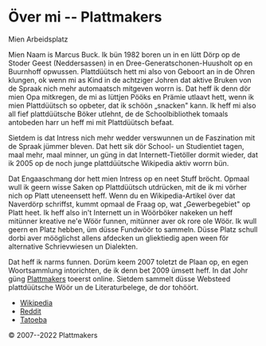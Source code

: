 # Över mi -- Plattmakers

Mien Arbeidsplatz

Mien Naam is Marcus Buck. Ik bün 1982 boren un in en lütt Dörp op de
Stoder Geest (Neddersassen) in en Dree-Generatschonen-Huusholt op en
Buurnhoff opwussen. Plattdüütsch hett mi also von Geboort an in de Ohren
klungen, ok wenn mi as Kind in de achtziger Johren dat aktive Bruken von
de Spraak nich mehr automaatsch mitgeven worrn is. Dat heff ik denn dör
mien Opa mitkregen, de mi as lüttjen Pööks en Prämie utlaavt hett, wenn
ik mien Plattdüütsch so opbeter, dat ik schöön „snacken" kann. Ik heff
mi also all fief plattdüütsche Böker utlehnt, de de Schoolbibliothek
tomaals antobeden harr un heff mi mit Plattdüütsch befaat.

Sietdem is dat Intress nich mehr wedder verswunnen un de Faszination mit
de Spraak jümmer bleven. Dat hett sik dör School- un Studientiet tagen,
maal mehr, maal minner, un güng in dat Internett-Tietöller dormit
wieder, dat ik 2005 op de noch junge plattdüütsche Wikipedia aktiv worrn
bün.

Dat Engaaschmang dor hett mien Intress op en neet Stuff bröcht. Opmaal
wull ik geern wisse Saken op Plattdüütsch utdrücken, mit de ik mi vörher
nich op Platt uteneensett heff. Wenn du en Wikipedia-Artikel över dat
Naverdörp schriffst, kummt opmaal de Fraag op, wat „Gewerbegebiet" op
Platt heet. Ik heff also in't Internett un in Wöörböker nakeken un heff
mitünner kreative ne'e Wöör funnen, mitünner aver ok rore ole Wöör. Ik
wull geern en Platz hebben, üm düsse Fundwöör to sammeln. Düsse Platz
schull dorbi aver mööglichst allens afdecken un gliektiedig apen ween
för alternative Schrievwiesen un Dialekten.

Dat heff ik narms funnen. Dorüm keem 2007 toletzt de Plaan op, en egen
Woortsammlung intorichten, de ik denn bet 2009 ümsett heff. In dat Johr
güng [Plattmakers](/nds/about-project) toeerst online. Sietdem sammelt
düsse Websteed plattdüütsche Wöör un de Literaturbelege, de dor tohöört.

- [Wikipedia](https://nds.wikipedia.org/wiki/Bruker:Slomox "Autor op Wikipedia")
- [Reddit](https://www.reddit.com/user/slomox/ "Autor op Reddit")
- [Tatoeba](https://tatoeba.org/de/user/profile/slomox "Autor op Tatoeba")

© 2007--2022 Plattmakers

